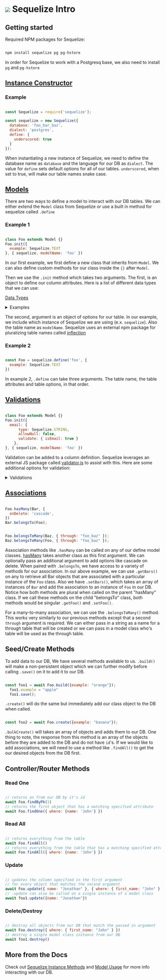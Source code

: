 # ![](https://ga-dash.s3.amazonaws.com/production/assets/logo-9f88ae6c9c3871690e33280fcf557f33.png) Sequelize Intro

## Getting started

Required NPM packages for Sequelize:

```bash

npm install sequelize pg pg-hstore

```

In order for Sequelize to work with a Postgresq base, we also need to install `pg` and `pg-hstore`

## [Instance Constructor](http://docs.sequelizejs.com/class/lib/sequelize.js~Sequelize.html#instance-constructor-constructor)

### Example

```js

const Sequelize = require('sequelize');

const sequelize = new Sequelize({
  database: 'foo_bar_baz',
  dialect: 'postgres',
  define: {
    underscored: true
  }
});

```

When instantiating a new instance of Sequelize, we need to define the database name as `database` and the language for our DB as `dialect`. The value for `define` sets default options for all of our tables. `underscored`, when set to true, will make our table names snake case.

## [Models](http://docs.sequelizejs.com/manual/models-definition.html)

There are two ways to define a model to interact with our DB tables. We can either extend the `Model` class from Sequelize or use a built in method for sequelize called `.define`

### Example 1

```js

class Foo extends Model {}
Foo.init({
  example: Sequelize.TEXT
}, { sequelize, modelName: 'foo' })

```


In our first example, we first define a new class that inherits from `Model`. We can also define custom methods for our class inside the `{}` after `Model`.

Then we use the `.init` method which takes two arguments. The first, is an object to define our column attributes. Here is a list of different data types that we can use:

[Data Types](http://docs.sequelizejs.com/variable/index.html#static-variable-DataTypes)
<details>
<summary>Examples</summary>

```js

Sequelize.STRING                      // VARCHAR(255)
Sequelize.STRING(1234)                // VARCHAR(1234)
Sequelize.STRING.BINARY               // VARCHAR BINARY
Sequelize.TEXT                        // TEXT
Sequelize.TEXT('tiny')                // TINYTEXT
Sequelize.CITEXT                      // CITEXT      PostgreSQL and SQLite only.

Sequelize.INTEGER                     // INTEGER
Sequelize.BIGINT                      // BIGINT
Sequelize.BIGINT(11)                  // BIGINT(11)

Sequelize.FLOAT                       // FLOAT
Sequelize.FLOAT(11)                   // FLOAT(11)
Sequelize.FLOAT(11, 10)               // FLOAT(11,10)

Sequelize.REAL                        // REAL        PostgreSQL only.
Sequelize.REAL(11)                    // REAL(11)    PostgreSQL only.
Sequelize.REAL(11, 12)                // REAL(11,12) PostgreSQL only.

Sequelize.DOUBLE                      // DOUBLE
Sequelize.DOUBLE(11)                  // DOUBLE(11)
Sequelize.DOUBLE(11, 10)              // DOUBLE(11,10)

Sequelize.DECIMAL                     // DECIMAL
Sequelize.DECIMAL(10, 2)              // DECIMAL(10,2)

Sequelize.DATE                        // DATETIME for mysql / sqlite, TIMESTAMP WITH TIME ZONE for postgres
Sequelize.DATE(6)                     // DATETIME(6) for mysql 5.6.4+. Fractional seconds support with up to 6 digits of precision
Sequelize.DATEONLY                    // DATE without time.
Sequelize.BOOLEAN                     // TINYINT(1)

Sequelize.ENUM('value 1', 'value 2')  // An ENUM with allowed values 'value 1' and 'value 2'
Sequelize.ARRAY(Sequelize.TEXT)       // Defines an array. PostgreSQL only.
Sequelize.ARRAY(Sequelize.ENUM)       // Defines an array of ENUM. PostgreSQL only.

Sequelize.JSON                        // JSON column. PostgreSQL, SQLite and MySQL only.
Sequelize.JSONB                       // JSONB column. PostgreSQL only.

Sequelize.BLOB                        // BLOB (bytea for PostgreSQL)
Sequelize.BLOB('tiny')                // TINYBLOB (bytea for PostgreSQL. Other options are medium and long)

Sequelize.UUID                        // UUID datatype for PostgreSQL and SQLite, CHAR(36) BINARY for MySQL (use defaultValue: Sequelize.UUIDV1 or Sequelize.UUIDV4 to make sequelize generate the ids automatically)

Sequelize.CIDR                        // CIDR datatype for PostgreSQL
Sequelize.INET                        // INET datatype for PostgreSQL
Sequelize.MACADDR                     // MACADDR datatype for PostgreSQL

Sequelize.RANGE(Sequelize.INTEGER)    // Defines int4range range. PostgreSQL only.
Sequelize.RANGE(Sequelize.BIGINT)     // Defined int8range range. PostgreSQL only.
Sequelize.RANGE(Sequelize.DATE)       // Defines tstzrange range. PostgreSQL only.
Sequelize.RANGE(Sequelize.DATEONLY)   // Defines daterange range. PostgreSQL only.
Sequelize.RANGE(Sequelize.DECIMAL)    // Defines numrange range. PostgreSQL only.

Sequelize.ARRAY(Sequelize.RANGE(Sequelize.DATE)) // Defines array of tstzrange ranges. PostgreSQL only.

Sequelize.GEOMETRY                    // Spatial column.  PostgreSQL (with PostGIS) or MySQL only.
Sequelize.GEOMETRY('POINT')           // Spatial column with geometry type. PostgreSQL (with PostGIS) or MySQL only.
Sequelize.GEOMETRY('POINT', 4326)     // Spatial column with geometry type and SRID.  PostgreSQL (with PostGIS) or MySQL only.

```

</details>

The second, argument is an object of options for our table. In our example, we include which instance of Sequelize we are using (e.x. `sequelize`). Also the table name as `modelName`. Sequelize uses an external npm package for pluralizing table names called [inflection](https://www.npmjs.com/package/inflection)

### Example 2

```js

const Foo = sequelize.define('foo', {
  example: Sequelize.TEXT
})

```

In example 2, `.define` can take three arguments. The table name, the table attributes and table options, in that order.

## [Validations](http://docs.sequelizejs.com/manual/models-definition.html#validations)

```js

class Foo extends Model {}
Foo.init({
  email: {
      type: Sequelize.STRING,
      allowNull: false,
      validate: { isEmail: true }
    },
}, { sequelize, modelName: 'foo' })

```

Validation can be added to a column definition. Sequelize leverages an external JS package called [validator.js](https://github.com/chriso/validator.js) to assist with this. Here are some additional options for validation:

<details>
<summary>Validations</summary>

```js

class ValidateMe extends Model {}
ValidateMe.init({
  bar: {
    type: Sequelize.STRING,
    validate: {
      is: ["^[a-z]+$",'i'],     // will only allow letters
      is: /^[a-z]+$/i,          // same as the previous example using real RegExp
      not: ["[a-z]",'i'],       // will not allow letters
      isEmail: true,            // checks for email format (foo@bar.com)
      isUrl: true,              // checks for url format (http://foo.com)
      isIP: true,               // checks for IPv4 (129.89.23.1) or IPv6 format
      isIPv4: true,             // checks for IPv4 (129.89.23.1)
      isIPv6: true,             // checks for IPv6 format
      isAlpha: true,            // will only allow letters
      isAlphanumeric: true,     // will only allow alphanumeric characters, so "_abc" will fail
      isNumeric: true,          // will only allow numbers
      isInt: true,              // checks for valid integers
      isFloat: true,            // checks for valid floating point numbers
      isDecimal: true,          // checks for any numbers
      isLowercase: true,        // checks for lowercase
      isUppercase: true,        // checks for uppercase
      notNull: true,            // won't allow null
      isNull: true,             // only allows null
      notEmpty: true,           // don't allow empty strings
      equals: 'specific value', // only allow a specific value
      contains: 'foo',          // force specific substrings
      notIn: [['foo', 'bar']],  // check the value is not one of these
      isIn: [['foo', 'bar']],   // check the value is one of these
      notContains: 'bar',       // don't allow specific substrings
      len: [2,10],              // only allow values with length between 2 and 10
      isUUID: 4,                // only allow uuids
      isDate: true,             // only allow date strings
      isAfter: "2011-11-05",    // only allow date strings after a specific date
      isBefore: "2011-11-05",   // only allow date strings before a specific date
      max: 23,                  // only allow values <= 23
      min: 23,                  // only allow values >= 23
      isCreditCard: true,       // check for valid credit card numbers

      // Examples of custom validators:
      isEven(value) {
        if (parseInt(value) % 2 !== 0) {
          throw new Error('Only even values are allowed!');
        }
      }
      isGreaterThanOtherField(value) {
        if (parseInt(value) <= parseInt(this.otherField)) {
          throw new Error('Bar must be greater than otherField.');
        }
      }
    }
  }
}, { sequelize });

```

</details>

## [Associations](http://docs.sequelizejs.com/manual/associations.html)

```js

Foo.hasMany(Bar, {
  onDelete: 'cascade',
})
Bar.belongsTo(Foo);


Foo.belongsToMany(Baz, { through: "foo_baz" });
Baz.belongsToMany(Foo, { through: "foo_baz" });

```

Association methods like `.hasMany` can be called on any of our define model classes. [hasMany](http://docs.sequelizejs.com/class/lib/model.js~Model.html#static-method-hasMany) takes another class as this first argument. We can optionally pass an additional argument to add options like cascade on delete. When paired with `.belongsTo`, we have access to a variety of methods for our association. In our above example, we can use `.getBars()` on any to retrieve all Bar objects that are associated with a particular instance of the `Foo` class. Also we have `.setBars()`, which takes an array of instances of `Bar` and add the association to an instance of `Foo` in our DB. Notice how both methods are plural when called on the parent "hasMany" class. If we call these methods on the child "belongsTo" class, both methods would be singular `.getFoo()` and `.setFoo()`.

For a many-to-many association, we can use the `.belongsToMany()` method. This works very similarly to our previous methods except that a second `through` argument is required. We can either pass in a string as a name for a through table that will be created or we can pass in a model class who's table will be used as the through table.

## Seed/Create Methods

To add data to our DB, We have several methods available to us. `.build()` will make a non-persistent object which we can further modify before calling `.save()` on it to add it to our DB.

```js

const foo1 = await Foo.build({example: "orange"});
  foo1.example = "apple"
  foo1.save();

```

`.create()` will do the same but immediately add our class object to the DB when called.

```js

const foo2 = await Foo.create({example: "banana"});

```

`.bulkCreate()` will takes an array of objects and adds them to our DB. One thing to note, the response from this method is an array of the objects before they are added to the DB and do not have `id`'s. If we would like to add associations, we will need to use a method like `.findAll()` to get the our desired objects from the DB first.

## Controller/Router Methods

### Read One

```js

// returns an from our DB by it's id
await Foo.findByPk(1)
// returns the first object that has a matching specified attribute
await Foo.findOne({ where: {name: 'John'} })

```

### Read All

```js

// returns everything from the table
await Foo.findAll()
// returns everything from the table that has a matching specified attribute
await Foo.findAll({ where: {name: 'John'} })

```

### Update

```js

// updates the column specified in the first argument
// for every object that matches the second argument
await Foo.update({ name: "Jonathan" }, { where: { first_name: "John" } })
// .update can also be called on a single instance of a model class
await foo1.update({name: "Jonathan"})

```

### Delete/Destroy

```js

// destroy all objects from our DB that match the passed in argument
await Foo.destroy({ where: { first_name: "John" } })
// destroy a single model class instance from our DB
await foo1.destroy()

```

## More from the Docs

Check out [Sequelize Instance Methods](http://docs.sequelizejs.com/manual/instances.html) and [Model Usage](http://docs.sequelizejs.com/manual/models-usage.html) for more info interacting with our DB.
